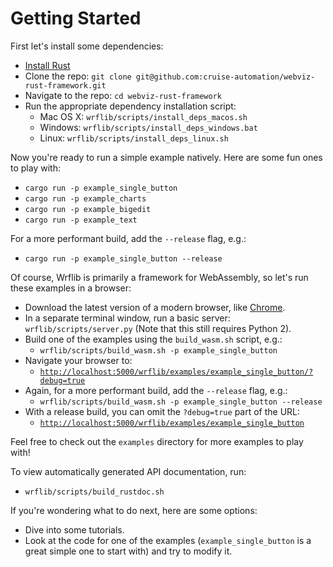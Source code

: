 # Getting Started

First let's install some dependencies:
* [Install Rust](https://www.rust-lang.org/tools/install)
* Clone the repo: `git clone git@github.com:cruise-automation/webviz-rust-framework.git`
* Navigate to the repo: `cd webviz-rust-framework`
* Run the appropriate dependency installation script:
  * Mac OS X: `wrflib/scripts/install_deps_macos.sh`
  * Windows: `wrflib/scripts/install_deps_windows.bat`
  * Linux: `wrflib/scripts/install_deps_linux.sh`

Now you're ready to run a simple example natively. Here are some fun ones to play with:
* `cargo run -p example_single_button`
* `cargo run -p example_charts`
* `cargo run -p example_bigedit`
* `cargo run -p example_text`

For a more performant build, add the `--release` flag, e.g.:
* `cargo run -p example_single_button --release`

Of course, Wrflib is primarily a framework for WebAssembly, so let's run these examples in a browser:
* Download the latest version of a modern browser, like [Chrome](https://www.google.com/chrome/).
* In a separate terminal window, run a basic server: `wrflib/scripts/server.py` (Note that this still requires Python 2).
* Build one of the examples using the `build_wasm.sh` script, e.g.:
  * `wrflib/scripts/build_wasm.sh -p example_single_button`
* Navigate your browser to:
  * [`http://localhost:5000/wrflib/examples/example_single_button/?debug=true`](http://localhost:5000/wrflib/examples/example_single_button/?debug=true)
* Again, for a more performant build, add the `--release` flag, e.g.:
  * `wrflib/scripts/build_wasm.sh -p example_single_button --release`
* With a release build, you can omit the `?debug=true` part of the URL:
  * [`http://localhost:5000/wrflib/examples/example_single_button`](http://localhost:5000/wrflib/examples/example_single_button)

Feel free to check out the `examples` directory for more examples to play with!

To view automatically generated API documentation, run:
* `wrflib/scripts/build_rustdoc.sh`

If you're wondering what to do next, here are some options:
* Dive into some tutorials.
* Look at the code for one of the examples (`example_single_button` is a great simple one to start with) and try to modify it.
